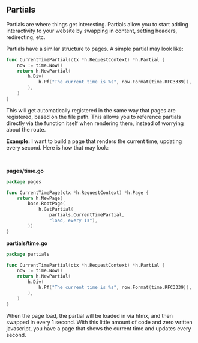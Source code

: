 ## Partials

Partials are where things get interesting. Partials allow you to start adding interactivity to your website by swapping in content, setting headers, redirecting, etc.

Partials have a similar structure to pages. A simple partial may look like:

```go
func CurrentTimePartial(ctx *h.RequestContext) *h.Partial {
	now := time.Now()
	return h.NewPartial(
		h.Div(
			h.Pf("The current time is %s", now.Format(time.RFC3339)),
		),
	)
}
```

This will get automatically registered in the same way that pages are registered, based on the file path. This allows you to reference partials directly via the function itself when rendering them, instead of worrying about the route.

**Example:**
I want to build a page that renders the current time, updating every second. Here is how that may look:

<br>

**pages/time.go**

```go
package pages

func CurrentTimePage(ctx *h.RequestContext) *h.Page {
	return h.NewPage(
		base.RootPage(
			h.GetPartial(
				partials.CurrentTimePartial,
				"load, every 1s"),
		))
}
```

**partials/time.go**

```go
package partials

func CurrentTimePartial(ctx *h.RequestContext) *h.Partial {
	now := time.Now()
	return h.NewPartial(
		h.Div(
			h.Pf("The current time is %s", now.Format(time.RFC3339)),
		),
	)
}
```

When the page load, the partial will be loaded in via htmx, and then swapped in every 1 second. With this
little amount of code and zero written javascript, you have a page that shows the current time and updates
every second.

